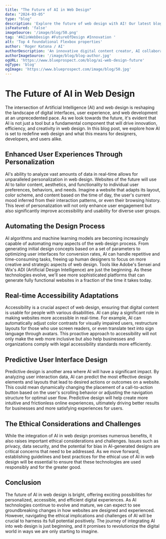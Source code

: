 ```yaml
---
title: "The Future of AI in Web Design"
date: "2024-03-05"
type: "blog"
description: 'Explore the future of web design with AI! Our latest blog unveils how AI is revolutionizing the way we create and experience the web, from personalized user experiences to automated design processes. Dive into the possibilities and join the conversation on shaping a more intuitive and inclusive digital future.'
isFeatured: 'false'
imageSource: '/image/blog/50.png'
tag: '#AIinWebDesign #FutureOfDesign #Innovation '
alt: 'Top 4 foundational Flexbox properties'
author: 'Roger Katona / AI'
authorDescription: 'An innovative digital content creator, AI collaborator with a passion for storytelling.'
authorImageSource: '/image/blog/blog-author.jpg'
ogURL: 'https://www.blueprospect.com/blog/ai-web-design-future'
ogType: 'blog'
ogImage: 'https://www.blueprospect.com/image/blog/50.jpg'
---
```


# The Future of AI in Web Design

The intersection of Artificial Intelligence (AI) and web design is reshaping the landscape of digital interfaces, user experience, and web development at an unprecedented pace. As we look towards the future, it's evident that AI is not just a tool but a fundamental component that will drive innovation, efficiency, and creativity in web design. In this blog post, we explore how AI is set to redefine web design and what this means for designers, developers, and users alike.

## Enhanced User Experiences Through Personalization

AI's ability to analyze vast amounts of data in real-time allows for unparalleled personalization in web design. Websites of the future will use AI to tailor content, aesthetics, and functionality to individual user preferences, behaviors, and needs. Imagine a website that adapts its layout, color scheme, and content based on the time of day, the user's current mood inferred from their interaction patterns, or even their browsing history. This level of personalization will not only enhance user engagement but also significantly improve accessibility and usability for diverse user groups.

## Automating the Design Process

AI algorithms and machine learning models are becoming increasingly capable of automating many aspects of the web design process. From generating initial design concepts based on a set of parameters to optimizing user interfaces for conversion rates, AI can handle repetitive and time-consuming tasks, freeing up human designers to focus on more creative and strategic aspects of web design. Tools like Adobe's Sensei and Wix's ADI (Artificial Design Intelligence) are just the beginning. As these technologies evolve, we'll see more sophisticated platforms that can generate fully functional websites in a fraction of the time it takes today.

## Real-time Accessibility Adaptations

Accessibility is a crucial aspect of web design, ensuring that digital content is usable for people with various disabilities. AI can play a significant role in making websites more accessible in real-time. For example, AI can automatically adjust color contrasts for visually impaired users, restructure layouts for those who use screen readers, or even translate text into sign language through avatars. This proactive approach to accessibility will not only make the web more inclusive but also help businesses and organizations comply with legal accessibility standards more efficiently.

## Predictive User Interface Design

Predictive design is another area where AI will have a significant impact. By analyzing user interaction data, AI can predict the most effective design elements and layouts that lead to desired actions or outcomes on a website. This could mean dynamically changing the placement of a call-to-action button based on the user's scrolling behavior or adjusting the navigation structure for optimal user flow. Predictive design will help create more intuitive and frictionless online experiences, ultimately driving better results for businesses and more satisfying experiences for users.

## The Ethical Considerations and Challenges

While the integration of AI in web design promises numerous benefits, it also raises important ethical considerations and challenges. Issues such as privacy, data security, and the potential for bias in AI-generated designs are critical concerns that need to be addressed. As we move forward, establishing guidelines and best practices for the ethical use of AI in web design will be essential to ensure that these technologies are used responsibly and for the greater good.

## Conclusion

The future of AI in web design is bright, offering exciting possibilities for personalized, accessible, and efficient digital experiences. As AI technologies continue to evolve and mature, we can expect to see groundbreaking changes in how websites are designed and experienced. However, navigating the ethical implications and challenges of AI will be crucial to harness its full potential positively. The journey of integrating AI into web design is just beginning, and it promises to revolutionize the digital world in ways we are only starting to imagine.

